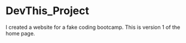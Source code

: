 # DevThis_Project
I created a website for a fake coding bootcamp. This is version 1 of the home page.
